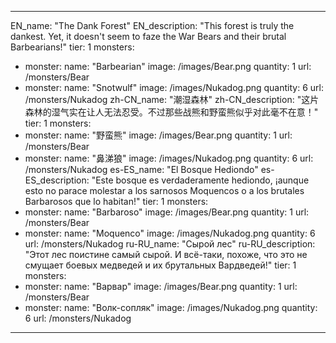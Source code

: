 ---

EN_name: "The Dank Forest"
EN_description: "This forest is truly the dankest. Yet, it doesn't seem to faze the War Bears and their brutal Barbearians!"
tier: 1
monsters:
  - monster:
    name: "Barbearian"
    image: /images/Bear.png
    quantity: 1
    url: /monsters/Bear
  - monster:
    name: "Snotwulf"
    image: /images/Nukadog.png
    quantity: 6
    url: /monsters/Nukadog
zh-CN_name: "潮湿森林"
zh-CN_description: "这片森林的湿气实在让人无法忍受。不过那些战熊和野蛮熊似乎对此毫不在意！"
tier: 1
monsters:
  - monster:
    name: "野蛮熊"
    image: /images/Bear.png
    quantity: 1
    url: /monsters/Bear
  - monster:
    name: "鼻涕狼"
    image: /images/Nukadog.png
    quantity: 6
    url: /monsters/Nukadog
es-ES_name: "El Bosque Hediondo"
es-ES_description: "Este bosque es verdaderamente hediondo, ¡aunque esto no parace molestar a los sarnosos Moquencos o a los brutales Barbarosos que lo habitan!"
tier: 1
monsters:
  - monster:
    name: "Barbaroso"
    image: /images/Bear.png
    quantity: 1
    url: /monsters/Bear
  - monster:
    name: "Moquenco"
    image: /images/Nukadog.png
    quantity: 6
    url: /monsters/Nukadog
ru-RU_name: "Сырой лес"
ru-RU_description: "Этот лес поистине самый сырой. И всё-таки, похоже, что это не смущает боевых медведей и их брутальных Вардведей!"
tier: 1
monsters:
  - monster:
    name: "Варвар"
    image: /images/Bear.png
    quantity: 1
    url: /monsters/Bear
  - monster:
    name: "Волк-сопляк"
    image: /images/Nukadog.png
    quantity: 6
    url: /monsters/Nukadog
---